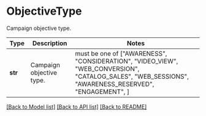 # ObjectiveType

Campaign objective type.

Type | Description | Notes
------------- | ------------- | -------------
**str** | Campaign objective type. |  must be one of ["AWARENESS", "CONSIDERATION", "VIDEO_VIEW", "WEB_CONVERSION", "CATALOG_SALES", "WEB_SESSIONS", "AWARENESS_RESERVED", "ENGAGEMENT", ]

[[Back to Model list]](../README.md#documentation-for-models) [[Back to API list]](../README.md#documentation-for-api-endpoints) [[Back to README]](../README.md)

